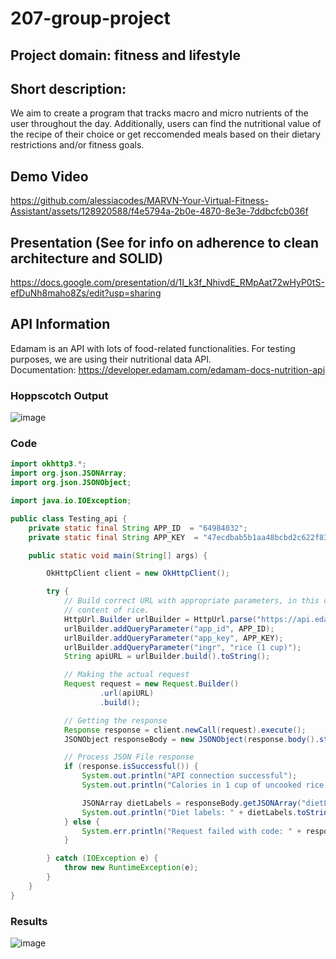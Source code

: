 # 207-group-project
## Project domain: fitness and lifestyle
## Short description:
We aim to create a program that tracks macro and micro nutrients of the user throughout the day. Additionally, users can find the nutritional value of the recipe of their choice or get reccomended meals based on their dietary restrictions and/or fitness goals.

## Demo Video


https://github.com/alessiacodes/MARVN-Your-Virtual-Fitness-Assistant/assets/128920588/f4e5794a-2b0e-4870-8e3e-7ddbcfcb036f


## Presentation (See for info on adherence to clean architecture and SOLID)
https://docs.google.com/presentation/d/1I_k3f_NhivdE_RMpAat72wHyP0tS-efDuNh8maho8Zs/edit?usp=sharing

## API Information
Edamam is an API with lots of food-related functionalities. For testing purposes, we are using their nutritional data API.  
Documentation: https://developer.edamam.com/edamam-docs-nutrition-api

### Hoppscotch Output
![image](https://github.com/alessiacodes/207-group-project/assets/128920588/13a42df6-4c56-4403-8b3c-b0592efb3193)

### Code
```java
import okhttp3.*;
import org.json.JSONArray;
import org.json.JSONObject;

import java.io.IOException;

public class Testing_api {
    private static final String APP_ID  = "64984032";
    private static final String APP_KEY  = "47ecdbab5b1aa48bcbd2c622f83c8006";

    public static void main(String[] args) {

        OkHttpClient client = new OkHttpClient();

        try {
            // Build correct URL with appropriate parameters, in this case I'm using the API to find the nutritional
            // content of rice.
            HttpUrl.Builder urlBuilder = HttpUrl.parse("https://api.edamam.com/api/nutrition-data").newBuilder();
            urlBuilder.addQueryParameter("app_id", APP_ID);
            urlBuilder.addQueryParameter("app_key", APP_KEY);
            urlBuilder.addQueryParameter("ingr", "rice (1 cup)");
            String apiURL = urlBuilder.build().toString();

            // Making the actual request
            Request request = new Request.Builder()
                    .url(apiURL)
                    .build();

            // Getting the response
            Response response = client.newCall(request).execute();
            JSONObject responseBody = new JSONObject(response.body().string());

            // Process JSON File response
            if (response.isSuccessful()) {
                System.out.println("API connection successful");
                System.out.println("Calories in 1 cup of uncooked rice: " + responseBody.get("calories"));

                JSONArray dietLabels = responseBody.getJSONArray("dietLabels");
                System.out.println("Diet labels: " + dietLabels.toString());
            } else {
                System.err.println("Request failed with code: " + response.code());
            }

        } catch (IOException e) {
            throw new RuntimeException(e);
        }
    }
}
```

### Results
![image](https://github.com/alessiacodes/207-group-project/assets/128920588/82c93feb-4141-458a-a83d-1fc5ecceaaac)

